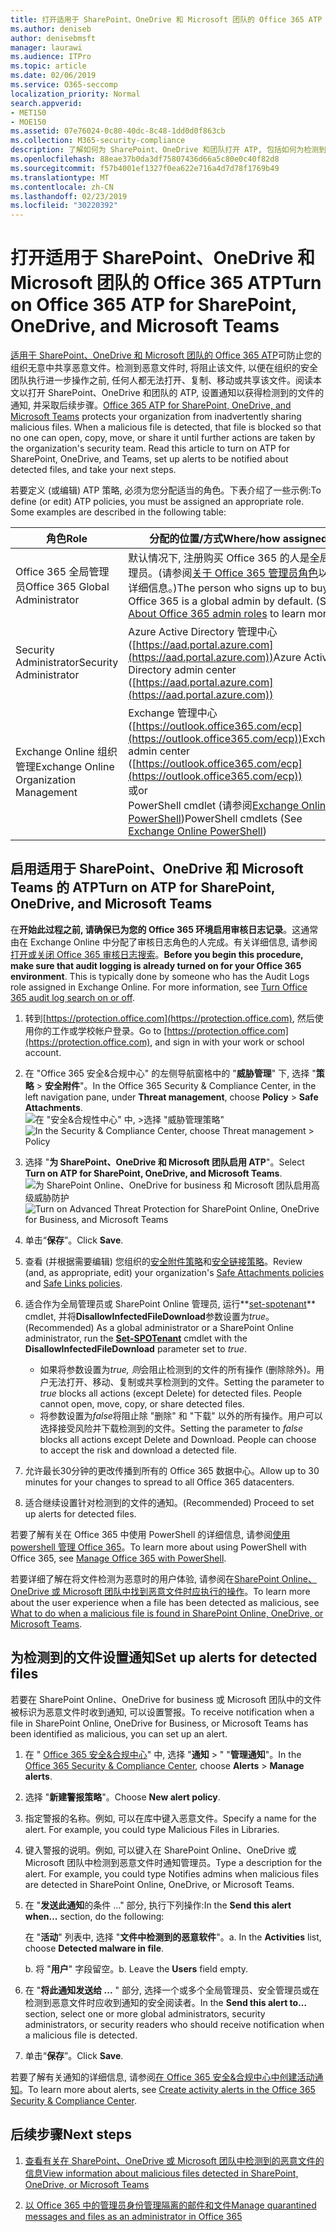 ```yaml
---
title: 打开适用于 SharePoint、OneDrive 和 Microsoft 团队的 Office 365 ATP
ms.author: deniseb
author: denisebmsft
manager: laurawi
ms.audience: ITPro
ms.topic: article
ms.date: 02/06/2019
ms.service: O365-seccomp
localization_priority: Normal
search.appverid:
- MET150
- MOE150
ms.assetid: 07e76024-0c80-40dc-8c48-1dd0d0f863cb
ms.collection: M365-security-compliance
description: 了解如何为 SharePoint、OneDrive 和团队打开 ATP, 包括如何为检测到的文件设置通知。
ms.openlocfilehash: 88eae37b0da3df75807436d66a5c80e0c40f82d8
ms.sourcegitcommit: f57b4001ef1327f0ea622e716a4d7d78f1769b49
ms.translationtype: MT
ms.contentlocale: zh-CN
ms.lasthandoff: 02/23/2019
ms.locfileid: "30220392"
---
```

# <a name="turn-on-office-365-atp-for-sharepoint-onedrive-and-microsoft-teams"></a><span data-ttu-id="1d5f2-103">打开适用于 SharePoint、OneDrive 和 Microsoft 团队的 Office 365 ATP</span><span class="sxs-lookup"><span data-stu-id="1d5f2-103">Turn on Office 365 ATP for SharePoint, OneDrive, and Microsoft Teams</span></span>

<span data-ttu-id="1d5f2-p101">[适用于 SharePoint、OneDrive 和 Microsoft 团队的 Office 365 ATP](atp-for-spo-odb-and-teams.md)可防止您的组织无意中共享恶意文件。检测到恶意文件时, 将阻止该文件, 以便在组织的安全团队执行进一步操作之前, 任何人都无法打开、复制、移动或共享该文件。阅读本文以打开 SharePoint、OneDrive 和团队的 ATP, 设置通知以获得检测到的文件的通知, 并采取后续步骤。</span><span class="sxs-lookup"><span data-stu-id="1d5f2-p101">[Office 365 ATP for SharePoint, OneDrive, and Microsoft Teams](atp-for-spo-odb-and-teams.md) protects your organization from inadvertently sharing malicious files. When a malicious file is detected, that file is blocked so that no one can open, copy, move, or share it until further actions are taken by the organization's security team. Read this article to turn on ATP for SharePoint, OneDrive, and Teams, set up alerts to be notified about detected files, and take your next steps.</span></span> 
  
<span data-ttu-id="1d5f2-p102">若要定义 (或编辑) ATP 策略, 必须为您分配适当的角色。下表介绍了一些示例:</span><span class="sxs-lookup"><span data-stu-id="1d5f2-p102">To define (or edit) ATP policies, you must be assigned an appropriate role. Some examples are described in the following table:</span></span>

|<span data-ttu-id="1d5f2-109">角色</span><span class="sxs-lookup"><span data-stu-id="1d5f2-109">Role</span></span>  |<span data-ttu-id="1d5f2-110">分配的位置/方式</span><span class="sxs-lookup"><span data-stu-id="1d5f2-110">Where/how assigned</span></span>  |
|---------|---------|
|<span data-ttu-id="1d5f2-111">Office 365 全局管理员</span><span class="sxs-lookup"><span data-stu-id="1d5f2-111">Office 365 Global Administrator</span></span> |<span data-ttu-id="1d5f2-p103">默认情况下, 注册购买 Office 365 的人是全局管理员。(请参阅[关于 Office 365 管理员角色](https://docs.microsoft.com/office365/admin/add-users/about-admin-roles)以了解详细信息。)</span><span class="sxs-lookup"><span data-stu-id="1d5f2-p103">The person who signs up to buy Office 365 is a global admin by default. (See [About Office 365 admin roles](https://docs.microsoft.com/office365/admin/add-users/about-admin-roles) to learn more.)</span></span>         |
|<span data-ttu-id="1d5f2-114">Security Administrator</span><span class="sxs-lookup"><span data-stu-id="1d5f2-114">Security Administrator</span></span> |<span data-ttu-id="1d5f2-115">Azure Active Directory 管理中心 ([https://aad.portal.azure.com](https://aad.portal.azure.com))</span><span class="sxs-lookup"><span data-stu-id="1d5f2-115">Azure Active Directory admin center ([https://aad.portal.azure.com](https://aad.portal.azure.com))</span></span>|
|<span data-ttu-id="1d5f2-116">Exchange Online 组织管理</span><span class="sxs-lookup"><span data-stu-id="1d5f2-116">Exchange Online Organization Management</span></span> |<span data-ttu-id="1d5f2-117">Exchange 管理中心 ([https://outlook.office365.com/ecp](https://outlook.office365.com/ecp))</span><span class="sxs-lookup"><span data-stu-id="1d5f2-117">Exchange admin center ([https://outlook.office365.com/ecp](https://outlook.office365.com/ecp))</span></span> <br><span data-ttu-id="1d5f2-118">或</span><span class="sxs-lookup"><span data-stu-id="1d5f2-118">or</span></span> <br>  <span data-ttu-id="1d5f2-119">PowerShell cmdlet (请参阅[Exchange Online PowerShell](https://docs.microsoft.com/powershell/exchange/exchange-online/exchange-online-powershell?view=exchange-ps))</span><span class="sxs-lookup"><span data-stu-id="1d5f2-119">PowerShell cmdlets (See [Exchange Online PowerShell](https://docs.microsoft.com/powershell/exchange/exchange-online/exchange-online-powershell?view=exchange-ps))</span></span> |
  
## <a name="turn-on-atp-for-sharepoint-onedrive-and-microsoft-teams"></a><span data-ttu-id="1d5f2-120">启用适用于 SharePoint、OneDrive 和 Microsoft Teams 的 ATP</span><span class="sxs-lookup"><span data-stu-id="1d5f2-120">Turn on ATP for SharePoint, OneDrive, and Microsoft Teams</span></span>

<span data-ttu-id="1d5f2-p104">在**开始此过程之前, 请确保已为您的 Office 365 环境启用审核日志记录**。这通常由在 Exchange Online 中分配了审核日志角色的人完成。有关详细信息, 请参阅[打开或关闭 Office 365 审核日志搜索](turn-audit-log-search-on-or-off.md)。</span><span class="sxs-lookup"><span data-stu-id="1d5f2-p104">**Before you begin this procedure, make sure that audit logging is already turned on for your Office 365 environment**. This is typically done by someone who has the Audit Logs role assigned in Exchange Online. For more information, see [Turn Office 365 audit log search on or off](turn-audit-log-search-on-or-off.md).</span></span>
  
1. <span data-ttu-id="1d5f2-124">转到[https://protection.office.com](https://protection.office.com), 然后使用你的工作或学校帐户登录。</span><span class="sxs-lookup"><span data-stu-id="1d5f2-124">Go to [https://protection.office.com](https://protection.office.com), and sign in with your work or school account.</span></span>
    
2. <span data-ttu-id="1d5f2-125">在 "Office 365 安全&amp;合规中心" 的左侧导航窗格中的 "**威胁管理**" 下, 选择 "**策略** \> **安全附件**"。</span><span class="sxs-lookup"><span data-stu-id="1d5f2-125">In the Office 365 Security &amp; Compliance Center, in the left navigation pane, under **Threat management**, choose **Policy** \> **Safe Attachments**.</span></span> <br/><span data-ttu-id="1d5f2-126">![在 "安全&amp;合规性中心" 中, \>选择 "威胁管理策略"](media/08849c91-f043-4cd1-a55e-d440c86442f2.png)</span><span class="sxs-lookup"><span data-stu-id="1d5f2-126">![In the Security &amp; Compliance Center, choose Threat management \> Policy](media/08849c91-f043-4cd1-a55e-d440c86442f2.png)</span></span>
  
3. <span data-ttu-id="1d5f2-127">选择 "**为 SharePoint、OneDrive 和 Microsoft 团队启用 ATP**"。</span><span class="sxs-lookup"><span data-stu-id="1d5f2-127">Select **Turn on ATP for SharePoint, OneDrive, and Microsoft Teams**.</span></span><br/><span data-ttu-id="1d5f2-128">![为 SharePoint Online、OneDrive for business 和 Microsoft 团队启用高级威胁防护](media/48cfaace-59cc-4e60-bf86-05ff6b99bdbf.png)</span><span class="sxs-lookup"><span data-stu-id="1d5f2-128">![Turn on Advanced Threat Protection for SharePoint Online, OneDrive for Business, and Microsoft Teams](media/48cfaace-59cc-4e60-bf86-05ff6b99bdbf.png)</span></span>
  
4. <span data-ttu-id="1d5f2-129">单击“**保存**”。</span><span class="sxs-lookup"><span data-stu-id="1d5f2-129">Click **Save**.</span></span>
    
5. <span data-ttu-id="1d5f2-130">查看 (并根据需要编辑) 您组织的[安全附件策略](set-up-atp-safe-attachments-policies.md)和[安全链接策略](set-up-atp-safe-links-policies.md)。</span><span class="sxs-lookup"><span data-stu-id="1d5f2-130">Review (and, as appropriate, edit) your organization's [Safe Attachments policies](set-up-atp-safe-attachments-policies.md) and [Safe Links policies](set-up-atp-safe-links-policies.md).</span></span>
    
6. <span data-ttu-id="1d5f2-131">适合作为全局管理员或 SharePoint Online 管理员, 运行**[set-spotenant](https://docs.microsoft.com/powershell/module/sharepoint-online/Set-SPOTenant?view=sharepoint-ps)** cmdlet, 并将**DisallowInfectedFileDownload**参数设置为*true*。</span><span class="sxs-lookup"><span data-stu-id="1d5f2-131">(Recommended) As a global administrator or a SharePoint Online administrator, run the **[Set-SPOTenant](https://docs.microsoft.com/powershell/module/sharepoint-online/Set-SPOTenant?view=sharepoint-ps)** cmdlet with the **DisallowInfectedFileDownload** parameter set to  *true*.</span></span> <br/>
      - <span data-ttu-id="1d5f2-p105">如果将参数设置为*true, 则*会阻止检测到的文件的所有操作 (删除除外)。用户无法打开、移动、复制或共享检测到的文件。</span><span class="sxs-lookup"><span data-stu-id="1d5f2-p105">Setting the parameter to *true* blocks all actions (except Delete) for detected files. People cannot open, move, copy, or share detected files.</span></span>
      - <span data-ttu-id="1d5f2-p106">将参数设置为*false*将阻止除 "删除" 和 "下载" 以外的所有操作。用户可以选择接受风险并下载检测到的文件。</span><span class="sxs-lookup"><span data-stu-id="1d5f2-p106">Setting the parameter to *false* blocks all actions except Delete and Download. People can choose to accept the risk and download a detected file.</span></span>  
   
7. <span data-ttu-id="1d5f2-136">允许最长30分钟的更改传播到所有的 Office 365 数据中心。</span><span class="sxs-lookup"><span data-stu-id="1d5f2-136">Allow up to 30 minutes for your changes to spread to all Office 365 datacenters.</span></span>
    
8. <span data-ttu-id="1d5f2-137">适合继续设置针对检测到的文件的通知。</span><span class="sxs-lookup"><span data-stu-id="1d5f2-137">(Recommended) Proceed to set up alerts for detected files.</span></span>
    
<span data-ttu-id="1d5f2-138">若要了解有关在 Office 365 中使用 PowerShell 的详细信息, 请参阅[使用 powershell 管理 Office 365](https://docs.microsoft.com/office365/enterprise/powershell/manage-office-365-with-office-365-powershell)。</span><span class="sxs-lookup"><span data-stu-id="1d5f2-138">To learn more about using PowerShell with Office 365, see [Manage Office 365 with PowerShell](https://docs.microsoft.com/office365/enterprise/powershell/manage-office-365-with-office-365-powershell).</span></span> 

<span data-ttu-id="1d5f2-139">若要详细了解在将文件检测为恶意时的用户体验, 请参阅在[SharePoint Online、OneDrive 或 Microsoft 团队中找到恶意文件时应执行的操作](https://support.office.com/article/01e902ad-a903-4e0f-b093-1e1ac0c37ad2)。</span><span class="sxs-lookup"><span data-stu-id="1d5f2-139">To learn more about the user experience when a file has been detected as malicious, see [What to do when a malicious file is found in SharePoint Online, OneDrive, or Microsoft Teams](https://support.office.com/article/01e902ad-a903-4e0f-b093-1e1ac0c37ad2).</span></span> 
  
## <a name="set-up-alerts-for-detected-files"></a><span data-ttu-id="1d5f2-140">为检测到的文件设置通知</span><span class="sxs-lookup"><span data-stu-id="1d5f2-140">Set up alerts for detected files</span></span>

<span data-ttu-id="1d5f2-141">若要在 SharePoint Online、OneDrive for business 或 Microsoft 团队中的文件被标识为恶意文件时收到通知, 可以设置警报。</span><span class="sxs-lookup"><span data-stu-id="1d5f2-141">To receive notification when a file in SharePoint Online, OneDrive for Business, or Microsoft Teams has been identified as malicious, you can set up an alert.</span></span>
  
1. <span data-ttu-id="1d5f2-142">在 " [Office 365 安全&amp;合规中心](https://protection.office.com)" 中, 选择 "**通知** \> " "**管理通知**"。</span><span class="sxs-lookup"><span data-stu-id="1d5f2-142">In the [Office 365 Security &amp; Compliance Center](https://protection.office.com), choose **Alerts** \> **Manage alerts**.</span></span>
    
2. <span data-ttu-id="1d5f2-143">选择 "**新建警报策略**"。</span><span class="sxs-lookup"><span data-stu-id="1d5f2-143">Choose **New alert policy**.</span></span>
    
3. <span data-ttu-id="1d5f2-p107">指定警报的名称。例如, 可以在库中键入恶意文件。</span><span class="sxs-lookup"><span data-stu-id="1d5f2-p107">Specify a name for the alert. For example, you could type Malicious Files in Libraries.</span></span>
    
4. <span data-ttu-id="1d5f2-p108">键入警报的说明。例如, 可以键入在 SharePoint Online、OneDrive 或 Microsoft 团队中检测到恶意文件时通知管理员。</span><span class="sxs-lookup"><span data-stu-id="1d5f2-p108">Type a description for the alert. For example, you could type Notifies admins when malicious files are detected in SharePoint Online, OneDrive, or Microsoft Teams.</span></span>
    
5. <span data-ttu-id="1d5f2-148">在 "**发送此通知**的条件 ..." 部分, 执行下列操作:</span><span class="sxs-lookup"><span data-stu-id="1d5f2-148">In the **Send this alert when...** section, do the following:</span></span> 
    
    <span data-ttu-id="1d5f2-p109">在 "**活动**" 列表中, 选择 "**文件中检测到的恶意软件**"。</span><span class="sxs-lookup"><span data-stu-id="1d5f2-p109">a. In the **Activities** list, choose **Detected malware in file**.</span></span>
    
    <span data-ttu-id="1d5f2-p110">b. 将 "**用户**" 字段留空。</span><span class="sxs-lookup"><span data-stu-id="1d5f2-p110">b. Leave the **Users** field empty.</span></span> 
    
6. <span data-ttu-id="1d5f2-153">在 "**将此通知发送给 ...** " 部分, 选择一个或多个全局管理员、安全管理员或在检测到恶意文件时应收到通知的安全阅读者。</span><span class="sxs-lookup"><span data-stu-id="1d5f2-153">In the **Send this alert to...** section, select one or more global administrators, security administrators, or security readers who should receive notification when a malicious file is detected.</span></span> 
    
7. <span data-ttu-id="1d5f2-154">单击“**保存**”。</span><span class="sxs-lookup"><span data-stu-id="1d5f2-154">Click **Save**.</span></span>
    
<span data-ttu-id="1d5f2-155">若要了解有关通知的详细信息, 请参阅[在 Office 365 安全&amp;合规中心中创建活动通知](create-activity-alerts.md)。</span><span class="sxs-lookup"><span data-stu-id="1d5f2-155">To learn more about alerts, see [Create activity alerts in the Office 365 Security &amp; Compliance Center](create-activity-alerts.md).</span></span> 
  
## <a name="next-steps"></a><span data-ttu-id="1d5f2-156">后续步骤</span><span class="sxs-lookup"><span data-stu-id="1d5f2-156">Next steps</span></span>

1. [<span data-ttu-id="1d5f2-157">查看有关在 SharePoint、OneDrive 或 Microsoft 团队中检测到的恶意文件的信息</span><span class="sxs-lookup"><span data-stu-id="1d5f2-157">View information about malicious files detected in SharePoint, OneDrive, or Microsoft Teams</span></span>](malicious-files-detected-in-spo-odb-or-teams.md)
    
2. [<span data-ttu-id="1d5f2-158">以 Office 365 中的管理员身份管理隔离的邮件和文件</span><span class="sxs-lookup"><span data-stu-id="1d5f2-158">Manage quarantined messages and files as an administrator in Office 365</span></span>](manage-quarantined-messages-and-files.md)
    

  

